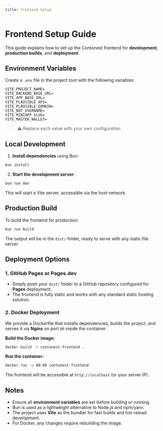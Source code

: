 ```yaml
---
title: Frontend Setup
---
```


# Frontend Setup Guide

This guide explains how to set up the Contonest frontend for **development**, **production builds**, and **deployment**.

## Environment Variables

Create a `.env` file in the project root with the following variables:

```env
VITE_PROJECT_NAME=
VITE_BACKEND_BASE_URL=
VITE_APP_BASE_URL=
VITE_PLAUSIBLE_API=
VITE_PLAUSIBLE_DOMAIN=
VITE_BOT_USERNAME=
VITE_MINIAPP_SLUG=
VITE_MASTER_WALLET=
```

> ⚠️ Replace each value with your own configuration.

## Local Development

1. **Install dependencies** using Bun:

```bash
bun install
```

2. **Start the development server**:

```bash
bun run dev
```

This will start a Vite server, accessible via the host network.

## Production Build

To build the frontend for production:

```bash
bun run build
```

The output will be in the `dist/` folder, ready to serve with any static file server.

## Deployment Options

### 1. GitHub Pages or Pages.dev

- Simply push your `dist/` folder to a GitHub repository configured for **Pages** deployment.
- The frontend is fully static and works with any standard static hosting solution.

### 2. Docker Deployment

We provide a Dockerfile that installs dependencies, builds the project, and serves it via **Nginx** on port `80` inside the container.

**Build the Docker image:**

```bash
docker build -t contonest-frontend .
```

**Run the container:**

```bash
docker run -p 80:80 contonest-frontend
```

The frontend will be accessible at `http://localhost` (or your server IP).

## Notes

- Ensure all **environment variables** are set before building or running.
- Bun is used as a lightweight alternative to Node.js and npm/yarn.
- The project uses **Vite** as the bundler for fast builds and hot-reload development.
- For Docker, any changes require rebuilding the image.
